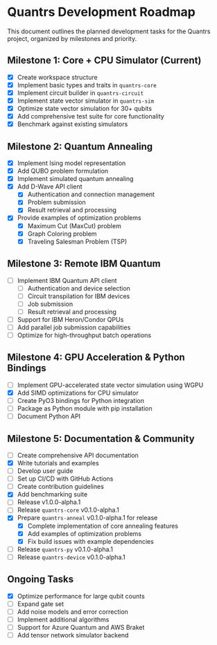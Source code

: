 # Quantrs Development Roadmap

This document outlines the planned development tasks for the Quantrs project, organized by milestones and priority.

## Milestone 1: Core + CPU Simulator (Current)

- [x] Create workspace structure
- [x] Implement basic types and traits in `quantrs-core`
- [x] Implement circuit builder in `quantrs-circuit` 
- [x] Implement state vector simulator in `quantrs-sim`
- [x] Optimize state vector simulation for 30+ qubits
- [x] Add comprehensive test suite for core functionality
- [x] Benchmark against existing simulators

## Milestone 2: Quantum Annealing

- [x] Implement Ising model representation
- [x] Add QUBO problem formulation
- [x] Implement simulated quantum annealing
- [x] Add D-Wave API client
  - [x] Authentication and connection management
  - [x] Problem submission
  - [x] Result retrieval and processing
- [x] Provide examples of optimization problems
  - [x] Maximum Cut (MaxCut) problem
  - [x] Graph Coloring problem
  - [x] Traveling Salesman Problem (TSP)

## Milestone 3: Remote IBM Quantum

- [ ] Implement IBM Quantum API client
  - [ ] Authentication and device selection
  - [ ] Circuit transpilation for IBM devices
  - [ ] Job submission
  - [ ] Result retrieval and processing
- [ ] Support for IBM Heron/Condor QPUs
- [ ] Add parallel job submission capabilities
- [ ] Optimize for high-throughput batch operations

## Milestone 4: GPU Acceleration & Python Bindings

- [ ] Implement GPU-accelerated state vector simulation using WGPU
- [x] Add SIMD optimizations for CPU simulator
- [ ] Create PyO3 bindings for Python integration
- [ ] Package as Python module with pip installation
- [ ] Document Python API

## Milestone 5: Documentation & Community

- [ ] Create comprehensive API documentation
- [x] Write tutorials and examples
- [ ] Develop user guide
- [ ] Set up CI/CD with GitHub Actions
- [ ] Create contribution guidelines
- [x] Add benchmarking suite
- [ ] Release v1.0.0-alpha.1
- [ ] Release `quantrs-core` v0.1.0-alpha.1
- [x] Prepare `quantrs-anneal` v0.1.0-alpha.1 for release
  - [x] Complete implementation of core annealing features
  - [x] Add examples of optimization problems
  - [x] Fix build issues with example dependencies
- [ ] Release `quantrs-py` v0.1.0-alpha.1
- [ ] Release `quantrs-device` v0.1.0-alpha.1

## Ongoing Tasks

- [x] Optimize performance for large qubit counts
- [ ] Expand gate set
- [ ] Add noise models and error correction
- [ ] Implement additional algorithms
- [ ] Support for Azure Quantum and AWS Braket
- [ ] Add tensor network simulator backend